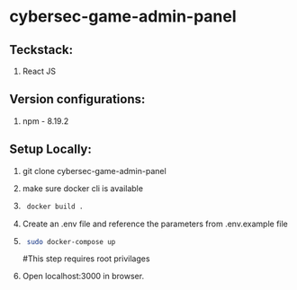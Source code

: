 # cybersec-game-admin-panel

## Teckstack:

1. React JS

## Version configurations:

1. npm - 8.19.2

## Setup Locally:

1. git clone cybersec-game-admin-panel
2. make sure docker cli is available

3. ```bash
    docker build .
   ```

4. Create an .env file and reference the parameters from .env.example file

5. ```bash
    sudo docker-compose up
   ```
   #This step requires root privilages

6. Open localhost:3000 in browser.
